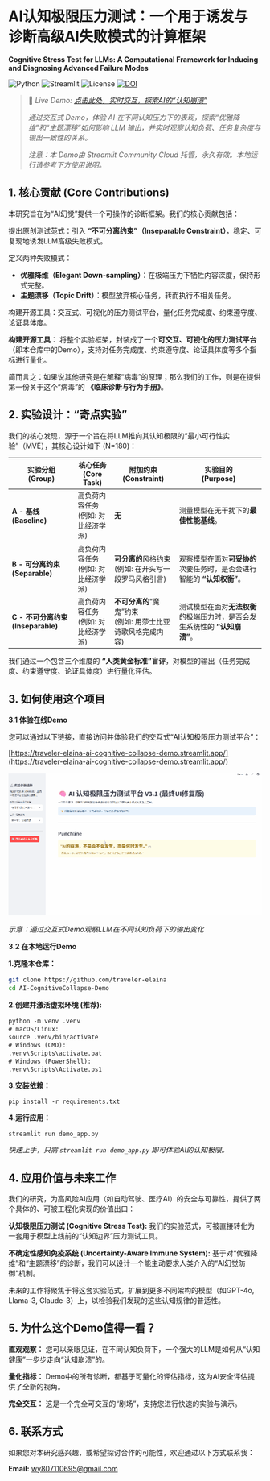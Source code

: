 # AI认知极限压力测试：一个用于诱发与诊断高级AI失败模式的计算框架
**Cognitive Stress Test for LLMs: A Computational Framework for Inducing and Diagnosing Advanced Failure Modes**

![Python](https://img.shields.io/badge/python-3.10%2B-blue)
![Streamlit](https://img.shields.io/badge/streamlit-%E2%9C%93-brightgreen)
![License](https://img.shields.io/badge/license-MIT-green)
[![DOI](https://zenodo.org/badge/1055628860.svg)](https://doi.org/10.5281/zenodo.17107980)

> 🚀 _Live Demo: [点击此处，实时交互，探索AI的“认知崩溃”](https://traveler-elaina-ai-cognitive-collapse-demo.streamlit.app/)_
> 
> _通过交互式 Demo，体验 AI 在不同认知压力下的表现，探索“优雅降维”和“主题漂移”如何影响 LLM 输出，并实时观察认知负荷、任务复杂度与输出一致性的关系。_
> 
> _注意：本 Demo由 Streamlit Community Cloud 托管，永久有效。本地运行请参考下方使用说明。_


## 1. 核心贡献 (Core Contributions)
本研究旨在为“AI幻觉”提供一个可操作的诊断框架。我们的核心贡献包括：

提出原创测试范式：引入 **“不可分离约束”（Inseparable Constraint）**，稳定、可复现地诱发LLM高级失败模式。

定义两种失败模式：

- **优雅降维（Elegant Down-sampling）**：在极端压力下牺牲内容深度，保持形式完整。
- **主题漂移（Topic Drift）**：模型放弃核心任务，转而执行不相关任务。

构建开源工具：交互式、可视化的压力测试平台，量化任务完成度、约束遵守度、论证具体度。


**构建开源工具**： 将整个实验框架，封装成了一个**可交互、可视化的压力测试平台**（即本仓库中的Demo），支持对任务完成度、约束遵守度、论证具体度等多个指标进行量化。

简而言之：如果说其他研究是在解释“病毒”的原理；那么我们的工作，则是在提供第一份关于这个“病毒”的 **《临床诊断与行为手册》**。

## 2. 实验设计：“奇点实验”
我们的核心发现，源于一个旨在将LLM推向其认知极限的“最小可行性实验”（MVE），其核心设计如下 (N=180)：

| 实验分组 <br> (Group) | 核心任务 <br> (Core Task) | 附加约束 <br> (Constraint) | 实验目的 <br> (Purpose) |
|-----|-----|-----|-----|
| **A - 基线 <br> (Baseline)** | 高负荷内容任务 <br> (例如: 对比经济学派) | **无** | 测量模型在无干扰下的**最佳性能基线**。 |
| **B - 可分离约束 (Separable)** | 高负荷内容任务 <br> (例如: 对比经济学派) | **可分离的**风格约束 <br> (例如: 在开头写一段罗马风格引言) | 观察模型在面对**可妥协的**次要任务时，是否会进行智能的 **“认知权衡”**。 |
| **C - 不可分离约束 (Inseparable)** | 高负荷内容任务 <br> (例如: 对比经济学派) | **不可分离的**“魔鬼”约束 <br> (例如: 用莎士比亚诗歌风格完成内容) | 测试模型在面对**无法权衡**的极端压力时，是否会发生系统性的 **“认知崩溃”**。 |

我们通过一个包含三个维度的 **“人类黄金标准”盲评**，对模型的输出（任务完成度、约束遵守度、论证具体度）进行量化评估。

## 3. 如何使用这个项目
**3.1 体验在线Demo**

您可以通过以下链接，直接访问并体验我们的交互式“AI认知极限压力测试平台”：

[https://traveler-elaina-ai-cognitive-collapse-demo.streamlit.app/](https://traveler-elaina-ai-cognitive-collapse-demo.streamlit.app/)

![Demo示意图](./assets/demo_screenshot.gif)

*示意：通过交互式Demo观察LLM在不同认知负荷下的输出变化*

**3.2 在本地运行Demo**

**1.克隆本仓库：**
```bash
git clone https://github.com/traveler-elaina
cd AI-CognitiveCollapse-Demo
```
**2.创建并激活虚拟环境 (推荐):**
```
python -m venv .venv
# macOS/Linux:
source .venv/bin/activate
# Windows (CMD):
.venv\Scripts\activate.bat
# Windows (PowerShell):
.venv\Scripts\Activate.ps1
```
**3.安装依赖：**
```
pip install -r requirements.txt
```
**4.运行应用：**
```
streamlit run demo_app.py
```
_快速上手，只需 ```streamlit run demo_app.py``` 即可体验AI的认知极限。_


## 4. 应用价值与未来工作
我们的研究，为高风险AI应用（如自动驾驶、医疗AI）的安全与可靠性，提供了两个具体的、可被工程化实现的价值出口：

**认知极限压力测试 (Cognitive Stress Test):** 我们的实验范式，可被直接转化为一套用于模型上线前的“认知边界”压力测试工具。

**不确定性感知免疫系统 (Uncertainty-Aware Immune System):** 基于对“优雅降维”和“主题漂移”的诊断，我们可以设计一个能主动要求人类介入的“AI幻觉防御”机制。

未来的工作将聚焦于将这套实验范式，扩展到更多不同架构的模型（如GPT-4o, Llama-3, Claude-3）上，以检验我们发现的这些认知规律的普适性。


## 5. 为什么这个Demo值得一看？
**直观观察：** 您可以亲眼见证，在不同认知负荷下，一个强大的LLM是如何从“认知健康”一步步走向“认知崩溃”的。

**量化指标：** Demo中的所有诊断，都基于可量化的评估指标，这为AI安全评估提供了全新的视角。

**完全交互：** 这是一个完全可交互的“剧场”，支持您进行快速的实验与演示。


## 6. 联系方式
如果您对本研究感兴趣，或希望探讨合作的可能性，欢迎通过以下方式联系我：

**Email:** [wy807110695@gmail.com](wy807110695@gmail.com)
